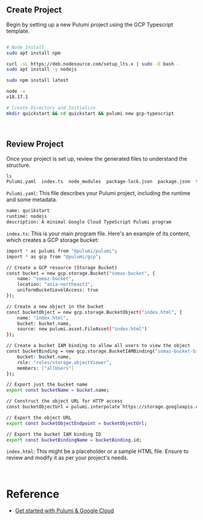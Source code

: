 ## Create Project
Begin by setting up a new Pulumi project using the GCP Typescript template. 

```bash

# Node Install
sudo apt install npm

curl -sL https://deb.nodesource.com/setup_lts.x | sudo -E bash -
sudo apt install -y nodejs

sudo npm install latest

node -v
v18.17.1

# Create Directory and Initialize
mkdir quickstart && cd quickstart && pulumi new gcp-typescript

```

<br/>

## Review Project
Once your project is set up, review the generated files to understand the structure.

```bash
ls
Pulumi.yaml  index.ts  node_modules  package-lock.json  package.json  tsconfig.json
```

`Pulumi.yaml`: This file describes your Pulumi project, including the runtime and some metadata.

```bash
name: qucikstart
runtime: nodejs
description: A minimal Google Cloud TypeScript Pulumi program
```

`index.ts`: This is your main program file. Here's an example of its content, which creates a GCP storage bucket:
```bash
import * as pulumi from "@pulumi/pulumi";
import * as gcp from "@pulumi/gcp";

// Create a GCP resource (Storage Bucket)
const bucket = new gcp.storage.Bucket("somaz-bucket", {
    name: "somaz-bucket",
    location: "asia-northeast3",
    uniformBucketLevelAccess: true
});

// Create a new object in the bucket
const bucketObject = new gcp.storage.BucketObject("index.html", {
    name: "index.html",
    bucket: bucket.name,
    source: new pulumi.asset.FileAsset("index.html")
});

// Create a bucket IAM binding to allow all users to view the object
const bucketBinding = new gcp.storage.BucketIAMBinding("somaz-bucket-binding", {
    bucket: bucket.name,
    role: "roles/storage.objectViewer",
    members: ["allUsers"]
});

// Export just the bucket name
export const bucketName = bucket.name;

// Construct the object URL for HTTP access
const bucketObjectUrl = pulumi.interpolate`https://storage.googleapis.com/${bucket.name}/${bucketObject.name}`;

// Export the object URL
export const bucketObjectEndpoint = bucketObjectUrl;

// Export the bucket IAM binding ID
export const bucketBindingName = bucketBinding.id;
```

`index.html`: This might be a placeholder or a sample HTML file. Ensure to review and modify it as per your project's needs.

<br/>

# Reference
- [Get started with Pulumi & Google Cloud](https://www.pulumi.com/docs/clouds/gcp/get-started/#get-started-with-pulumi-google-cloud)
